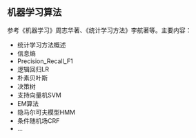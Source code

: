 ## 机器学习算法

参考《机器学习》周志华著、《统计学习方法》李航著等。主要内容：
- 统计学习方法概述
- 信息熵
- Precision_Recall_F1
- 逻辑回归LR
- 朴素贝叶斯
- 决策树
- 支持向量机SVM
- EM算法
- 隐马尔可夫模型HMM
- 条件随机场CRF
- ...
